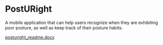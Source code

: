 # PostURight

A mobile application that can help users recognize when they are exhibiting poor posture, as well as keep track of their posture habits.


[posturight_readme.docx](https://github.com/aishu1822/PostURight/files/11359649/posturight_readme.docx)
